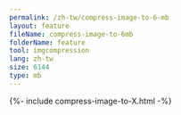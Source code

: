 ```yaml
---
permalink: /zh-tw/compress-image-to-6-mb
layout: feature
fileName: compress-image-to-6mb
folderName: feature
tool: imgcompression
lang: zh-tw
size: 6144
type: mb
---
```


{%- include compress-image-to-X.html -%}
